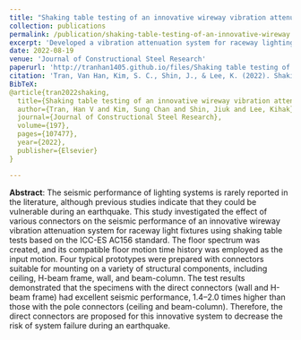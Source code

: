```yaml
---
title: "Shaking table testing of an innovative wireway vibration attenuation system"
collection: publications
permalink: /publication/shaking-table-testing-of-an-innovative-wireway
excerpt: 'Developed a vibration attenuation system for raceway lighting, integrating a pulley friction damper to enhance earthquake survivability, in partnership with Sehong Inc, Ltd.'
date: 2022-08-19
venue: 'Journal of Constructional Steel Research'
paperurl: 'http://tranhan1405.github.io/files/Shaking table testing of an innovative wireway vibration attenuation system.pdf'
citation: 'Tran, Van Han, Kim, S. C., Shin, J., & Lee, K. (2022). Shaking table testing of an innovative wireway vibration attenuation system. Journal of Constructional Steel Research, 197, 107477.'
BibTeX:
@article{tran2022shaking,
  title={Shaking table testing of an innovative wireway vibration attenuation system},
  author={Tran, Han V and Kim, Sung Chan and Shin, Jiuk and Lee, Kihak},
  journal={Journal of Constructional Steel Research},
  volume={197},
  pages={107477},
  year={2022},
  publisher={Elsevier}
}

---
```


**Abstract**: The seismic performance of lighting systems is rarely reported in the literature, although previous studies indicate that they could be vulnerable during an earthquake. This study investigated the effect of various connectors on the seismic performance of an innovative wireway vibration attenuation system for raceway light fixtures using shaking table tests based on the ICC-ES AC156 standard. The floor spectrum was created, and its compatible floor motion time history was employed as the input motion. Four typical prototypes were prepared with connectors suitable for mounting on a variety of structural components, including ceiling, H-beam frame, wall, and beam-column. The test results demonstrated that the specimens with the direct connectors (wall and H-beam frame) had excellent seismic performance, 1.4–2.0 times higher than those with the pole connectors (ceiling and beam-column). Therefore, the direct connectors are proposed for this innovative system to decrease the risk of system failure during an earthquake.

